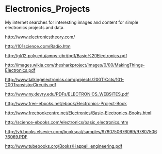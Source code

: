 Electronics_Projects
====================

My internet searches for interesting images and content for simple electronics projects and data.

http://www.electronicstheory.com/

http://101science.com/Radio.htm

http://gk12.poly.edu/amps-cbri/pdf/Basic%20Electronics.pdf

http://images.wikia.com/thesharkproject/images/0/00/MakingThings-Electronics.pdf

http://www.talkingelectronics.com/projects/200TrCcts/101-200TransistorCircuits.pdf

http://www.ny.devry.edu/PDFs/ELECTRONICS_WEBSITES.pdf

http://www.free-ebooks.net/ebook/Electronics-Project-Book

http://www.freebookcentre.net/Electronics/Basic-Electronics-Books.html

http://science-ebooks.com/electronics/basic_electronics.htm

http://v5.books.elsevier.com/bookscat/samples/9780750676069/9780750676069.PDF

http://www.tubebooks.org/Books/Happell_engineering.pdf

